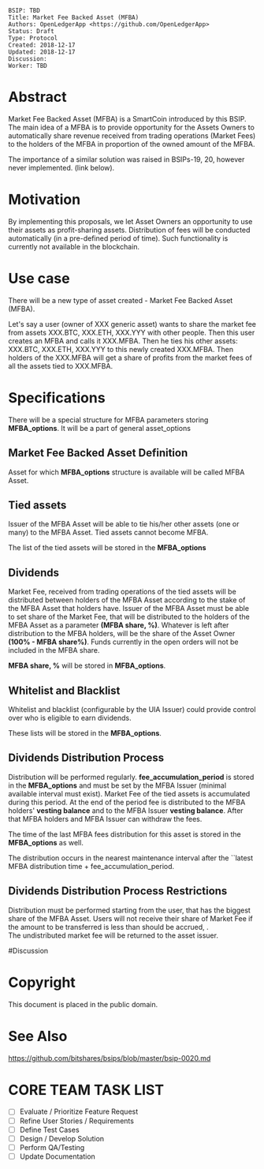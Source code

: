     BSIP: TBD
    Title: Market Fee Backed Asset (MFBA)
    Authors: OpenLedgerApp <https://github.com/OpenLedgerApp>
    Status: Draft
    Type: Protocol
    Created: 2018-12-17
    Updated: 2018-12-17
    Discussion: 
    Worker: TBD

# Abstract
Market Fee Backed Asset (MFBA) is a SmartCoin introduced by this BSIP. 
The main idea of a MFBA is to provide opportunity for the Assets Owners to automatically share revenue received from trading operations (Market Fees) to the holders of the MFBA in proportion of the owned amount of the MFBA.

The importance of a similar solution was raised in BSIPs-19, 20,  however never implemented. (link below).


# Motivation
By implementing this proposals, we let Asset Owners an opportunity to use their assets as profit-sharing assets.
Distribution of fees will be conducted automatically (in a pre-defined period of time). Such functionality is currently not available in the blockchain.

# Use case

 

There will be a new type of asset created - Market Fee Backed Asset (MFBA). 

Let's say a user (owner of XXX generic asset) wants to share the market fee from assets  XXX.BTC, XXX.ETH, XXX.YYY with other people. 
Then this user creates an MFBA and calls it XXX.MFBA. Then he ties his other assets: XXX.BTC, XXX.ETH, XXX.YYY to this newly created XXX.MFBA.
Then holders of the XXX.MFBA will get a share of profits from the market fees of all the assets tied to XXX.MFBA.

# Specifications

There will be a special structure for MFBA parameters storing **MFBA_options**. It will be a part of general asset_options

## Market Fee Backed Asset Definition

Asset for which **MFBA_options** structure is available will be called MFBA Asset.

## Tied assets
Issuer of the MFBA Asset will be able to tie his/her other assets (one or many) to the MFBA Asset. Tied assets cannot become MFBA. 

The list of the tied assets will be stored in the **MFBA_options**

## Dividends

Market Fee, received from trading operations of the tied assets will be distributed between holders of the MFBA Asset according to the stake of the MFBA Asset that holders have. 
Issuer of the MFBA Asset must be able to set share of the Market Fee, that will be distributed to the holders of the MFBA Asset as a parameter **(MFBA share, %)**.
Whatever is left after distribution to the MFBA holders, will be the share of the Asset Owner **(100% - MFBA share%)**.
Funds currently in the open orders will not be included in the MFBA share.

**MFBA share, %** will be stored in **MFBA_options**.

## Whitelist and Blacklist

Whitelist and blacklist (configurable by the UIA Issuer) could provide control over who is eligible to earn dividends. 

These lists will be stored in the **MFBA_options**.

## Dividends Distribution Process

Distribution will be performed regularly.  **fee_accumulation_period** is stored in  the **MFBA_options** and must be set by the MFBA Issuer (minimal available interval must exist).
Market Fee of the tied assets is accumulated during this period. At the end of the period fee is distributed to the MFBA holders' **vesting balance** and to the MFBA Issuer **vesting balance**. 
After that MFBA holders and MFBA Issuer can withdraw the fees.

The time of the last MFBA fees distribution for this asset is stored in  the **MFBA_options** as well.

The distribution occurs in the nearest maintenance interval after the  ``latest MFBA distribution time + fee_accumulation_period.

## Dividends Distribution Process Restrictions
Distribution must be performed starting from the user, that has the biggest share of the MFBA Asset.
Users will not receive their share of Market Fee if the amount to be transferred is less than should be accrued, .  
The undistributed market fee will be returned to the asset issuer.

#Discussion

# Copyright
This document is placed in the public domain.

# See Also
https://github.com/bitshares/bsips/blob/master/bsip-0020.md

 

# CORE TEAM TASK LIST
- [ ] Evaluate / Prioritize Feature Request
- [ ] Refine User Stories / Requirements
- [ ] Define Test Cases
- [ ] Design / Develop Solution
- [ ] Perform QA/Testing
- [ ] Update Documentation